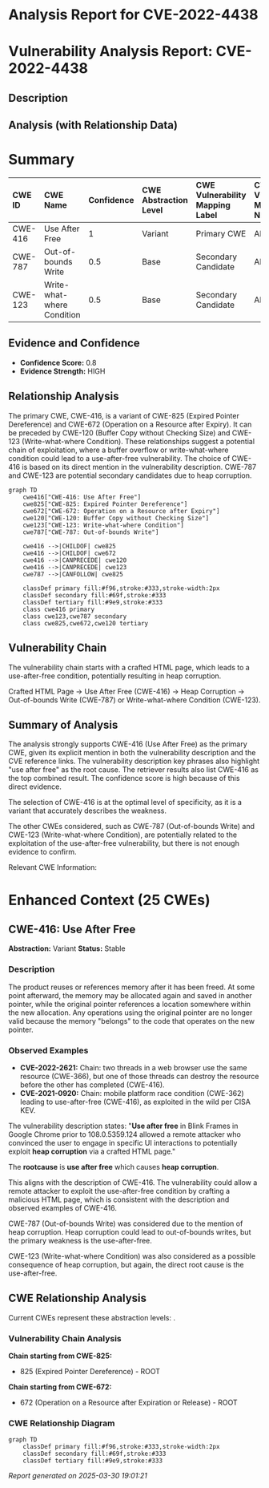 # Analysis Report for CVE-2022-4438

# Vulnerability Analysis Report: CVE-2022-4438

## Description



## Analysis (with Relationship Data)

# Summary
| CWE ID  | CWE Name                       | Confidence | CWE Abstraction Level | CWE Vulnerability Mapping Label | CWE-Vulnerability Mapping Notes |
| :------- | :----------------------------- | :--------- | :---------------------- | :------------------------------ | :----------------------------- |
| CWE-416 | Use After Free                 | 1          | Variant               | Primary CWE                     | Allowed                       |
| CWE-787 | Out-of-bounds Write            | 0.5        | Base                  | Secondary Candidate             | Allowed                       |
| CWE-123 | Write-what-where Condition    | 0.5        | Base                  | Secondary Candidate             | Allowed                       |

## Evidence and Confidence

*   **Confidence Score:** 0.8
*   **Evidence Strength:** HIGH

## Relationship Analysis
The primary CWE, CWE-416, is a variant of CWE-825 (Expired Pointer Dereference) and CWE-672 (Operation on a Resource after Expiry). It can be preceded by CWE-120 (Buffer Copy without Checking Size) and CWE-123 (Write-what-where Condition). These relationships suggest a potential chain of exploitation, where a buffer overflow or write-what-where condition could lead to a use-after-free vulnerability. The choice of CWE-416 is based on its direct mention in the vulnerability description. CWE-787 and CWE-123 are potential secondary candidates due to heap corruption.

```mermaid
graph TD
    cwe416["CWE-416: Use After Free"]
    cwe825["CWE-825: Expired Pointer Dereference"]
    cwe672["CWE-672: Operation on a Resource after Expiry"]
    cwe120["CWE-120: Buffer Copy without Checking Size"]
    cwe123["CWE-123: Write-what-where Condition"]
    cwe787["CWE-787: Out-of-bounds Write"]
    
    cwe416 -->|CHILDOF| cwe825
    cwe416 -->|CHILDOF| cwe672
    cwe416 -->|CANPRECEDE| cwe120
    cwe416 -->|CANPRECEDE| cwe123
    cwe787 -->|CANFOLLOW| cwe825

    classDef primary fill:#f96,stroke:#333,stroke-width:2px
    classDef secondary fill:#69f,stroke:#333
    classDef tertiary fill:#9e9,stroke:#333
    class cwe416 primary
    class cwe123,cwe787 secondary
    class cwe825,cwe672,cwe120 tertiary
```

## Vulnerability Chain
The vulnerability chain starts with a crafted HTML page, which leads to a use-after-free condition, potentially resulting in heap corruption.

Crafted HTML Page -> Use After Free (CWE-416) -> Heap Corruption -> Out-of-bounds Write (CWE-787) or Write-what-where Condition (CWE-123).

## Summary of Analysis
The analysis strongly supports CWE-416 (Use After Free) as the primary CWE, given its explicit mention in both the vulnerability description and the CVE reference links. The vulnerability description key phrases also highlight "use after free" as the root cause. The retriever results also list CWE-416 as the top combined result. The confidence score is high because of this direct evidence.

The selection of CWE-416 is at the optimal level of specificity, as it is a variant that accurately describes the weakness.

The other CWEs considered, such as CWE-787 (Out-of-bounds Write) and CWE-123 (Write-what-where Condition), are potentially related to the exploitation of the use-after-free vulnerability, but there is not enough evidence to confirm.

Relevant CWE Information:

# Enhanced Context (25 CWEs)

## CWE-416: Use After Free
**Abstraction:** Variant
**Status:** Stable

### Description
The product reuses or references memory after it has been freed. At some point afterward, the memory may be allocated again and saved in another pointer, while the original pointer references a location somewhere within the new allocation. Any operations using the original pointer are no longer valid because the memory "belongs" to the code that operates on the new pointer.

### Observed Examples
- **CVE-2022-2621:** Chain: two threads in a web browser use the same resource (CWE-366), but one of those threads can destroy the resource before the other has completed (CWE-416).
- **CVE-2021-0920:** Chain: mobile platform race condition (CWE-362) leading to use-after-free (CWE-416), as exploited in the wild per CISA KEV.

The vulnerability description states: "**Use after free** in Blink Frames in Google Chrome prior to 108.0.5359.124 allowed a remote attacker who convinced the user to engage in specific UI interactions to potentially exploit **heap corruption** via a crafted HTML page."

The **rootcause** is **use after free** which causes **heap corruption**.

This aligns with the description of CWE-416. The vulnerability could allow a remote attacker to exploit the use-after-free condition by crafting a malicious HTML page, which is consistent with the description and observed examples of CWE-416.

CWE-787 (Out-of-bounds Write) was considered due to the mention of heap corruption. Heap corruption could lead to out-of-bounds writes, but the primary weakness is the use-after-free.

CWE-123 (Write-what-where Condition) was also considered as a possible consequence of heap corruption, but again, the direct root cause is the use-after-free.


## CWE Relationship Analysis

Current CWEs represent these abstraction levels: .


### Vulnerability Chain Analysis

**Chain starting from CWE-825:**
- 825 (Expired Pointer Dereference) - ROOT


**Chain starting from CWE-672:**
- 672 (Operation on a Resource after Expiration or Release) - ROOT



### CWE Relationship Diagram

```mermaid
graph TD
    classDef primary fill:#f96,stroke:#333,stroke-width:2px
    classDef secondary fill:#69f,stroke:#333
    classDef tertiary fill:#9e9,stroke:#333
```



*Report generated on 2025-03-30 19:01:21*
